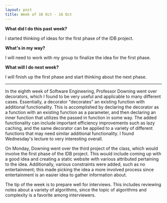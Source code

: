 ```yaml
---
layout: post
title: Week of 10 Oct - 16 Oct
---
```

<b>What did I do this past week?</b><br>
<p>I started thinking of ideas for the first phase of the IDB project.</p>
<b>What's in my way?</b><br>
<p>I will need to work with my group to finalize the idea for the first phase.</p>
<b>What will I do next week?</b><br>
<p>I will finish up the first phase and start thinking about the next phase.</p>
<hr>
<p class="indented">In the eighth week of Software Engineering, Professor Downing went over decorators, which I found to be very useful and applicable to many different cases. Essentially, a decorator "decorates" an existing function with additional functionality. This is accomplished by declaring the decorator as a function with an existing function as a parameter, and then declaring an inner function that utilizes the passed in function in some way. The added functionality can include important efficiency improvements such as lazy caching, and the same decorator can be applied to a variety of different functions that may need similar additional functionality. I found Wednesday's lecture to very interesting overall.</p><!--more-->
<p class="indented">On Monday, Downing went over the third project of the class, which would involve the first phase of the IDB project. This would include coming up with a good idea and creating a static website with various attributed pertaining to the idea. Additionally, various constraints were added, such as no entertainment; this made picking the idea a more involved process since entertainment is an easier idea to gather information about.</p>
<p class="indented">The tip of the week is to prepare well for interviews. This includes reviewing notes about a variety of algorithms, since the topic of algorithms and complexity is a favorite among interviewers.</p>

